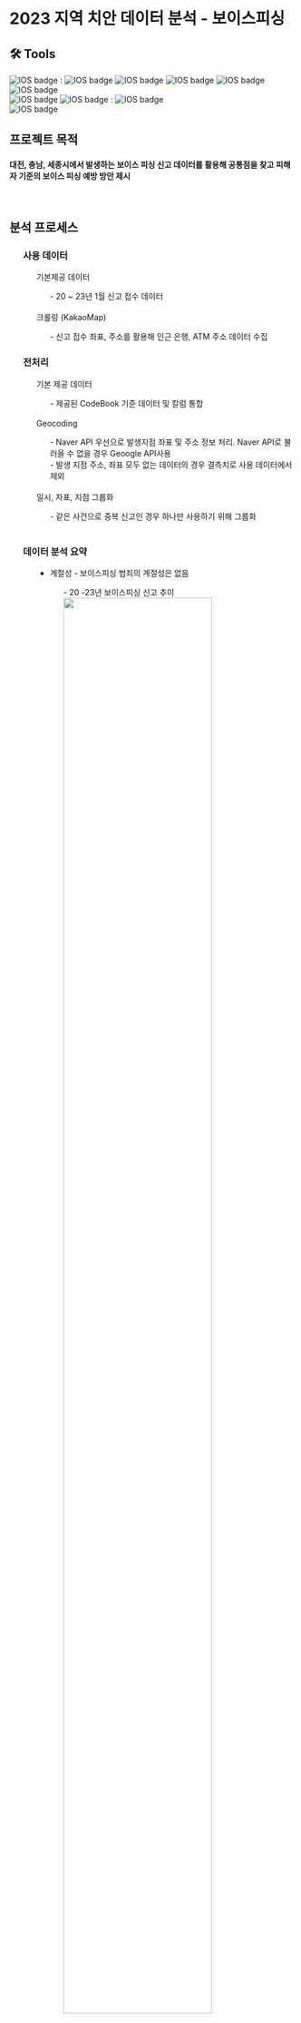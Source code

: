 <h1> 2023 지역 치안 데이터 분석 - 보이스피싱 </h1>


<h2> 🛠 Tools </h2>

![IOS badge](https://img.shields.io/badge/python-3.7-blue?style=flat-square&logo=python&logoColor=ffdd54&style=plastic) : 
![IOS badge](https://img.shields.io/badge/-pandas-lightgrey)
![IOS badge](https://img.shields.io/badge/-numpy-lightgrey)
![IOS badge](https://img.shields.io/badge/-selenium-lightgrey)
![IOS badge](https://img.shields.io/badge/-Beautifulsoup-lightgrey)
![IOS badge](https://img.shields.io/badge/-plotly-lightgrey)</br>
![IOS badge](https://img.shields.io/badge/-Google%20API-orange?style=flat-square&logo=google&logoColor=ffdd54&style=plastic)
![IOS badge](https://img.shields.io/badge/-Naver%20API-green?style=flat-square&logo=naver&logoColor=ffdd54&style=plastic) : 
![IOS badge](https://img.shields.io/badge/-geocoding-lightgrey)
</br>
![IOS badge](https://img.shields.io/badge/tableau-21.04-blue?style=flat-square&logo=tableau&logoColor=ffdd54&style=plastic)



<h2> 프로젝트 목적 </h2>
<h4> 대전, 충남, 세종시에서 발생하는 보이스 피싱 신고 데이터를 활용해 공통점을 찾고 피해자 기준의 보이스 피싱 예방 방안 제시 </h4>

</br>

<h2> 분석 프로세스 </h2>

<ul> <h3> 사용 데이터 </h3>
<ul>
  기본제공 데이터</br> <ul> - 20 ~ 23년 1월 신고 접수 데이터</ul></br>
  크롤링 (KakaoMap) <ul> - 신고 접수 좌표, 주소를 활용해 인근 은행, ATM 주소 데이터 수집</ul>
 </ul></ul>
</ul>

<ul><h3>전처리</h3>
<ul> 
기본 제공 데이터<ul> - 제공된 CodeBook 기준 데이터 및 칼럼 통합</ul></br>
Geocoding<ul> - Naver API 우선으로 발생지점 좌표 및 주소 정보 처리. Naver API로 불러올 수 없을 경우 Geoogle API사용</br>
- 발생 지점 주소, 좌표 모두 없는 데이터의 경우 결측치로 사용 데이터에서 제외</ul></br>
일시, 자표, 지점 그룹화<ul> - 같은 사건으로 중복 신고인 경우 하나만 사용하기 위해 그룹화 </ul></br>
</ul>
</ul>

<ul><h3> 데이터 분석 요약 </h3><ul> 
  <ul><li> 계절성 - 보이스피싱 범죄의 계절성은 없음 </li> <ul>- 20 -23년 보이스피싱 신고 추이
  <img style = "width:80%" src = 'https://user-images.githubusercontent.com/119479455/223066738-c33a8dfb-a9ba-433e-ae22-d24b135bbd3d.png'> </img></br>
  - 20 - 23년 보이스피싱 신고 추이(통합)
    <img style = "width:80%" src = 'https://user-images.githubusercontent.com/119479455/223068465-7dae9ac3-2e61-4295-b1e6-bb0a822f9643.png'> </img></br>
  </ul>
   </ul>
   </br>
   <ul><li> 보이스피싱 범죄 시간대 </li> <ul>- 가장 많이 발생하는 시간대는 점심 ~ 오후
   <img style = "width:80%" src = 'https://user-images.githubusercontent.com/119479455/223070430-1973bff5-203d-4e9c-8356-bda1446d4901.png'> </img</br></ul></ul>  
   </br>
   
   <ul><li> 지역별 보이스피싱 신고 분포 - 보이스피싱은 인구 분포에 따라 대상이 되지 않음. 예시) 대전</li></br> <ul> - 신고 분포</br>
   <img style = "width:80%" src = 'https://user-images.githubusercontent.com/119479455/223073285-895a8a77-3dd9-4c71-a702-6a6b3427dba4.png'> </img></br>
- 인구수 - 신고수</br>
 <img style = "width:80%" src = "https://user-images.githubusercontent.com/119479455/223075317-6f266425-c8b7-42ed-a8c7-03acee8bedc2.png"></img</br></ul></ul>
 
 </br>
 
 <ul><li> 은행, ATM 인근 보이스 피싱 신고 분포 - 300M 이내에서 대부분의 보이스 피싱 신고 발생</li> <ul> 
 - 거리별 신고 분포</br>
 <img style = "width:80%" src = "https://user-images.githubusercontent.com/119479455/223076656-7a122d3c-9b59-48ed-ae62-9a7244f2670e.png"></img</br></ul></ul>

<ul><li> 결론 </li><ul>

</br>

<ul><h2> 아쉬운 점 </h2>
보이스피싱에 대한 분석을 하기에는 제공된 데이터가 발생일, 주소, 시간정도 없어 분석하기 쉽지 않았다. 분석 보다는
